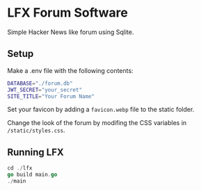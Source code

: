 # LFX Forum Software

Simple Hacker News like forum using Sqlite.

## Setup

Make a .env file with the following contents:

```sh
DATABASE="./forum.db"
JWT_SECRET="your_secret"
SITE_TITLE="Your Forum Name"
```

Set your favicon by adding a `favicon.webp` file to the static folder.

Change the look of the forum by modifing the CSS variables in `/static/styles.css`.

## Running LFX

```go
cd ./lfx
go build main.go
./main
```
